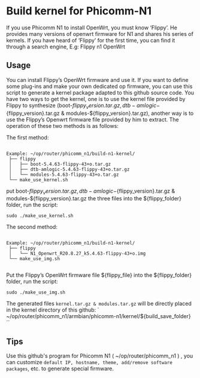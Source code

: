 # Build kernel for Phicomm-N1

If you use Phicomm N1 to install OpenWrt, you must know ‘Flippy’. He provides many versions of openwrt firmware for N1 and shares his series of kernels. If you have heard of ‘Flippy’ for the first time, you can find it through a search engine, E.g: Flippy n1 OpenWrt

## Usage

You can install Flippy’s OpenWrt firmware and use it. If you want to define some plug-ins and make your own dedicated op firmware, you can use this script to generate a kernel package adapted to this github source code. You have two ways to get the kernel, one is to use the kernel file provided by Flippy to synthesize (boot-${flippy_version}.tar.gz, dtb-amlogic-${flippy_version}.tar.gz & modules-${flippy_version}.tar.gz), another way is to use the Flippy’s Openwrt firmware file provided by him to extract. The operation of these two methods is as follows:

The first method: 
```shell script

Example: ~/op/router/phicomm_n1/build-n1-kernel/
 ├── flippy
 │   ├── boot-5.4.63-flippy-43+o.tar.gz
 │   ├── dtb-amlogic-5.4.63-flippy-43+o.tar.gz
 │   └── modules-5.4.63-flippy-43+o.tar.gz
 └── make_use_kernel.sh

```

put boot-${flippy_version}.tar.gz, dtb-amlogic-${flippy_version}.tar.gz & modules-${flippy_version}.tar.gz the three files into the ${flippy_folder} folder, run the script:
```shell script
sudo ./make_use_kernel.sh
```

The second method: 
```shell script

Example: ~/op/router/phicomm_n1/build-n1-kernel/
 ├── flippy
 │   └── N1_Openwrt_R20.8.27_k5.4.63-flippy-43+o.img
 └── make_use_img.sh
 
```

Put the Flippy’s OpenWrt firmware file ${flippy_file} into the ${flippy_folder} folder, run the script:
```shell script
sudo ./make_use_img.sh
```

The generated files ` kernel.tar.gz & modules.tar.gz ` will be directly placed in the kernel directory of this github: ` ~/op/router/phicomm_n1/armbian/phicomm-n1/kernel/${build_save_folder} ``

## Tips

Use this github's program for Phicomm N1 ( ~/op/router/phicomm_n1 ) , you can customize ` default IP, hostname, theme, add/remove software packages `, etc. to generate special firmware.
